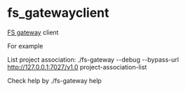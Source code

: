 # fs_gatewayclient
[FS gateway](https://github.com/Hybrid-Cloud/fs_gateway) client

For example

List project association: ./fs-gateway --debug --bypass-url http://127.0.0.1:7027/v1.0 project-association-list

Check help by ./fs-gateway help
